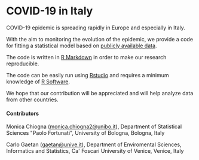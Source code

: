 # COVID-19 in Italy



COVID-19 epidemic is spreading rapidly in Europe and especially in Italy. 

With the aim to monitoring the evolution of the epidemic, we provide a code for fitting a statistical model based on   [publicly available data](https://github.com/pcm-dpc/COVID-19/).


The code is written in  [R Markdown](http://rmarkdown.rstudio.com) in order to make our research reproducible. 

The code can be easily run using [Rstudio](https://rstudio.com/) and requires a minimum knowledge of [R Software](https://www.r-project.org/).

We hope that our contribution will be appreciated and will help analyze data from other countries.




#### Contributors

Monica Chiogna (monica.chiogna2@unibo.it), Department of Statistical Sciences "Paolo Fortunati", University of Bologna, Bologna, Italy  

Carlo Gaetan (gaetan@unive.it), Department of Enviromental Sciences, Informatics and Statistics, Ca' Foscari University of Venice, Venice, Italy

